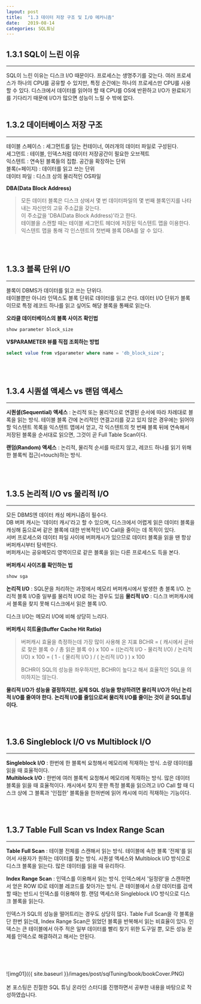```yaml
---
layout: post
title:  "1.3 데이터 저장 구조 및 I/O 메커니즘"
date:   2019-08-14
categories: SQL튜닝
---  
```

## 1.3.1 SQL이 느린 이유
---
SQL이 느린 이유는 디스크 I/O 때문이다.
프로세스는 생명주기를 갖는다. 여러 프로세스가 하나의 CPU를 공유할 수 있지만, 특정 순간에는 하나의 프로세스만 CPU를 사용할 수 있다.
디스크에서 데이터를 읽어야 할 때 CPU를 OS에 반환하고 I/O가 완료되기를 기다리기 때문에 I/O가 많으면 성능이 느릴 수 밖에 없다. 
<br>
<br>
## 1.3.2 데이터베이스 저장 구조 
---
테이블 스페이스 : 세그먼트를 담는 컨테이너, 여러개의 데이터 파일로 구성된다.  
세그먼트 : 테이블, 인덱스처럼 데이터 저장공간이 필요한 오브젝트  
익스텐트 : 연속된 블록들의 집합. 공간을 확장하는 단위  
블록(=페이지) : 데이터를 읽고 쓰는 단위  
데이터 파일 : 디스크 상의 물리적인 OS파일  
  
**DBA(Data Block Address)**
> 모든 데이터 블록은 디스크 상에서 몇 번 데이터파일의 몇 번째 블록인지를 나타내는 자신만의 고유 주소값을 갖는다.  
> 이 주소값을 'DBA(Data Block Address)'라고 한다.  
> 테이블을 스캔할 때는 테이블 세그먼트 헤더에 저장된 익스텐트 맵을 이용한다.  
> 익스텐트 맵을 통해 각 인스텐트의 첫번째 블록 DBA를 알 수 있다.  

<br>
<br> 

## 1.3.3 블록 단위 I/O
---
블록이 DBMS가 데이터를 읽고 쓰는 단위다.  
테이블뿐만 아니라 인덱스도 블록 단위로 데이터를 읽고 쓴다.
데이터 I/O 단위가 블록이므로 특정 레코드 하나를 읽고 싶어도 해당 블록을 통째로 읽는다.  

**오라클 데이터베이스의 블록 사이즈 확인법**
```sql
show parameter block_size
```

**V$PARAMETER 뷰를 직접 조회하는 방법**
```sql
select value from v$parameter where name = 'db_block_size';
```

<br>
<br>

## 1.3.4 시퀀셜 액세스 vs 랜덤 액세스
---
**시퀀셜(Sequential) 액세스** : 논리적 또는 물리적으로 연결된 순서에 따라 차례대로 블록을 읽는 방식. 테이블 블록 간에 논리적인 연결고리를 갖고 있지 않은 경우에는 읽어야 할 익스텐트 목록을 익스텐트 맵에서 얻고, 각 익스텐트의 첫 번째 블록 뒤에 연속해서 저장된 블록을 순서대로 읽으면, 그것이 곧 Full Table Scan이다. 

**랜덤(Random) 액세스** : 논리적, 물리적 순서를 따르지 않고, 레코드 하나를 읽기 위해 한 블록씩 접근(=touch)하는 방식.

<br>
<br>

## 1.3.5 논리적 I/O vs 물리적 I/O
---
모든 DBMS엔 데이터 캐싱 메커니즘이 필수다.  
DB 버퍼 캐시는 '데이터 캐시'라고 할 수 있으며, 디스크에서 어렵게 읽은 데이터 블록을 캐싱해 둠으로써 같은 블록에 대한 반복적인 I/O Call을 줄이는 데 목적이 있다.  
서버 프로세스와 데이터 파일 사이에 버퍼캐시가 있으므로 데이터 블록을 읽을 땐 항상 버퍼캐시부터 탐색한다.  
버퍼캐시는 공유메모리 영역이므로 같은 블록을 읽는 다른 프로세스도 득을 본다. 
    
**버퍼캐시 사이즈를 확인하는 법**
```sql
show sga
```
  
  
**논리적 I/O** : SQL문을 처리하는 과정에서 메모리 버퍼캐시에서 발생한 총 블록 I/O. 논리적 블록 I/O중 일부를 물리적 I/O로 하는 경우도 있음 
**물리적 I/O** : 디스크 버퍼캐시에서 블록을 찾지 못해 디스크에서 읽은 블록 I/O. 
  
디스크 I/O는 메모리 I/O에 비해 상당히 느리다.
  
  
**버퍼캐시 히트율(Buffer Cache Hit Ratio)**
> 버퍼캐시 효율을 측정하는데 가장 많이 사용해 온 지표
> BCHR = ( 캐시에서 곧바로 찾은 블록 수 / 총 읽은 블록 수) x 100
>      = ((논리적 I/O - 물리적 I/O) / 논리적 I/O) x 100
>      = ( 1 - ( 물리적 I/O ) / ( 논리적 I/O ) ) x 100
> 
> BCHR이 SQL의 성능을 좌우하지만, BCHR이 높다고 해서 효율적인 SQL을 의미하지는 않는다.
    
**물리적  I/O가 성능을 결정하지만, 실제 SQL 성능을 향상하려면 물리적 I/O가 아닌 논리적 I/O를 줄여야 한다.**
**논리적 I/O를 줄임으로써 물리적 I/O를 줄이는 것이 곧 SQL튜닝이다.**

<br>
<br>

## 1.3.6 Singleblock I/O vs Multiblock I/O
---
**Singleblock I/O** : 한번에 한 블록씩 요청해서 메모리에 적재하는 방식. 소량 데이터를 읽을 때 효율적이다.  
**Multiblock I/O** : 한번에 여러 블록씩 요청해서 메모리에 적재하는 방식. 많은 데이터 블록을 읽을 때 효율적이다. 캐시에서 찾지 못한 특정 블록을 읽으려고 I/O Call 할 때 디스크 상에 그 블록과 '인접한' 블록들을 한꺼번에 읽어 캐시에 미리 적재하는 기능이다. 

<br>
<br>

## 1.3.7 Table Full Scan vs Index Range Scan
---
**Table Full Scan** : 테이블 전체를 스캔해서 읽는 방식. 테이블에 속한 블록 '전체'를 읽어서 사용자가 원하는 데이터를 찾는 방식. 시퀀셜 액세스와 Multiblock I/O 방식으로 디스크 블록을 읽는다. 많은 데이터를 읽을 때 유리하다.

**Index Range Scan** : 인덱스를 이용해서 읽는 방식. 인덱스에서 '일정량'을 스캔하면서 얻은 ROW ID로 테이블 레코드를 찾아가는 방식. 큰 테이블에서 소량 데이터를 검색할 때는 반드시 인덱스를 이용해야 함. 랜덤 액세스와 Singleblock I/O 방식으로 디스크 블록을 읽는다.
  
인덱스가 SQL의 성능을 떨어트리는 경우도 상당히 많다. Table Full Scan을 각 블록을 단 한번 읽는데, Index Range Scan은 읽었던 블록을 반복해서 읽는 비효율이 있다. 인덱스는 큰 테이블에서 아주 적은 일부 데이터를 빨리 찾기 위한 도구일 뿐, 모든 성능 문제를 인덱스로 해결하려고 해서는 안된다.
  
  
  
<br>
<br>
<br>
<br>
![img01]({{ site.baseurl }}/images/post/sqlTuning/book/bookCover.PNG)<br>
<br>
본 포스팅은 친절한 SQL 튜닝 온라인 스터디를 진행하면서 공부한 내용을 바탕으로 작성하였습니다.<br>
<br>
<br>
<br>